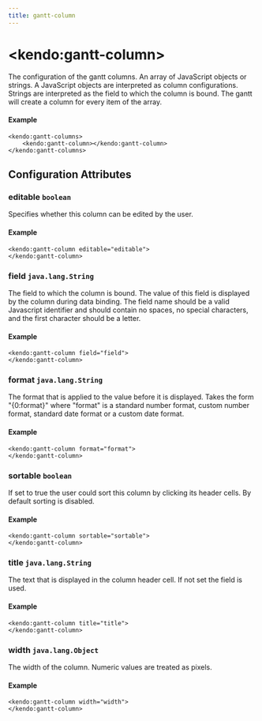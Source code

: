 ```yaml
---
title: gantt-column
---
```


# \<kendo:gantt-column\>

The configuration of the gantt columns. An array of JavaScript objects or strings. A JavaScript objects are interpreted as column configurations. Strings are interpreted as the
field to which the column is bound. The gantt will create a column for every item of the array.

#### Example
    <kendo:gantt-columns>
        <kendo:gantt-column></kendo:gantt-column>
    </kendo:gantt-columns>

## Configuration Attributes

### editable `boolean`

Specifies whether this column can be edited by the user.

#### Example
    <kendo:gantt-column editable="editable">
    </kendo:gantt-column>

### field `java.lang.String`

The field to which the column is bound. The value of this field is displayed by the column during data binding.
The field name should be a valid Javascript identifier and should contain no spaces, no special characters, and the first character should be a letter.

#### Example
    <kendo:gantt-column field="field">
    </kendo:gantt-column>

### format `java.lang.String`

The format that is applied to the value before it is displayed. Takes the form "{0:format}" where "format" is a standard number format,
custom number format, standard date format or a custom date format.

#### Example
    <kendo:gantt-column format="format">
    </kendo:gantt-column>

### sortable `boolean`

If set to true the user could sort this column by clicking its header cells. By default sorting is disabled.

#### Example
    <kendo:gantt-column sortable="sortable">
    </kendo:gantt-column>

### title `java.lang.String`

The text that is displayed in the column header cell. If not set the field is used.

#### Example
    <kendo:gantt-column title="title">
    </kendo:gantt-column>

### width `java.lang.Object`

The width of the column. Numeric values are treated as pixels.

#### Example
    <kendo:gantt-column width="width">
    </kendo:gantt-column>

